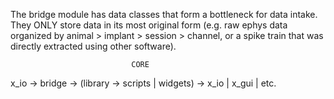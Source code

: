 The bridge module has data classes that form a bottleneck for data intake. They ONLY store data in its most original form (e.g. raw ephys data organized by animal > implant > session > channel, or a spike train that was directly extracted using other software).

                               CORE
x_io -> bridge -> (library -> scripts | widgets) -> x_io | x_gui | etc.